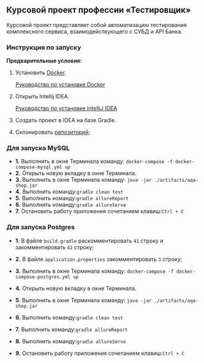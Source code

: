 
## Курсовой проект профессии «Тестировщик»
Курсовой проект представляет собой автоматизацию тестирования комплексного сервиса, взаимодействующего с СУБД и API Банка.

### **Инструкция по запуску**
**Предварительные условия:**
1. Установить [Docker](https://www.docker.com/).
   
   [Руководство по установке Docker](https://github.com/netology-code/aqa-homeworks/blob/master/docker/installation.md)
2. Открыть Intellij IDEA.
   
   [Руководство по установке IntelliJ IDEA](https://github.com/netology-code/javaqa-homeworks/blob/master/intro/idea.md)
3. Создать проект в IDEA на базе Gradle.
4. Склонировать [репозиторий](https://github.com/Ekaterina5885/Course_Work);

### **Для запуска MySQL**

   - **1.** Выполнить в окне Терминала команду: ```docker-compose -f docker-compose-mysql.yml up```
   - **2.** Открыть новую вкладку в окне Терминала.
   - **3.** Выполнить в окне Терминала команду: ```java -jar ./artifacts/aqa-shop.jar```
   - **4.** Выполнить команду:```gradle clean test```
   - **5.** Выполнить команду:```gradle allureReport```
   - **6.** Выполнить команду:```gradle allureServe```
   - **7.** Остановить работу приложения сочетанием клавиш:```Ctrl + C```

### **Для запуска Postgres**

   - **1.** В файле ```build.gradle``` раскомментировать ```41``` строку и закомментировать ```42``` строку;
   - **2.** В файле ```application.properties``` закомментировать ```3``` строку;
   - **3.** Выполнить в окне Терминала команду: ```docker-compose -f docker-compose-postgres.yml up```
   - **4.** Открыть новую вкладку в окне Терминала.
   - **5.** Выполнить в окне Терминала команду: ```java -jar ./artifacts/aqa-shop.jar```
   - **6.** Выполнить команду:```gradle clean test```
   - **7.** Выполнить команду:```gradle allureReport```
   - **8.** Выполнить команду:```gradle allureServe```

   - **9.** Остановить работу приложения сочетанием клавиш:```Ctrl + C```
